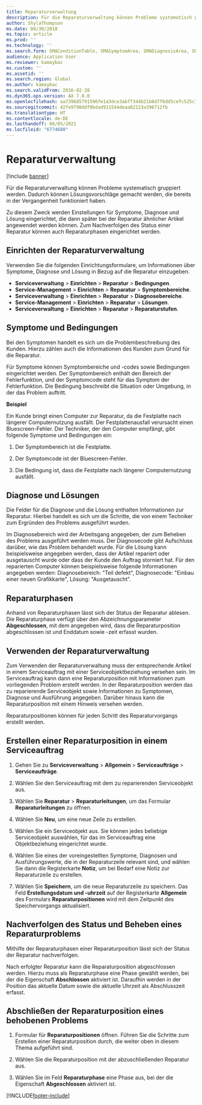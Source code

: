 ```yaml
---
title: Reparaturverwaltung
description: Für die Reparaturverwaltung können Probleme systematisch gruppiert werden. Dadurch können Lösungsvorschläge gemacht werden, die bereits in der Vergangenheit funktioniert haben.
author: ShylaThompson
ms.date: 04/30/2018
ms.topic: article
ms.prod: ''
ms.technology: ''
ms.search.form: SMAConditionTable, SMASymptomArea, SMADiagnosisArea, SMAResolutionTable, SMARepairStage
audience: Application User
ms.reviewer: kamaybac
ms.custom: ''
ms.assetid: ''
ms.search.region: Global
ms.author: kamaybac
ms.search.validFrom: 2016-02-28
ms.dyn365.ops.version: AX 7.0.0
ms.openlocfilehash: aa739685791596fe1a3dce3abff344b21b8d7f6dd5cefc525c7e749a75138a9b
ms.sourcegitcommit: 42fe9790ddf0bdad911544deaa82123a396712fb
ms.translationtype: HT
ms.contentlocale: de-DE
ms.lasthandoff: 08/05/2021
ms.locfileid: "6774680"
---
```

# <a name="repair-management"></a>Reparaturverwaltung       

[!include [banner](../includes/banner.md)]


Für die Reparaturverwaltung können Probleme systematisch gruppiert werden. Dadurch können Lösungsvorschläge gemacht werden, die bereits in der Vergangenheit funktioniert haben.

Zu diesem Zweck werden Einstellungen für Symptome, Diagnose und Lösung eingerichtet, die dann später bei der Reparatur ähnlicher Artikel angewendet werden können. Zum Nachverfolgen des Status einer Reparatur können auch Reparaturphasen eingerichtet werden.

## <a name="setting-up-repair-management"></a>Einrichten der Reparaturverwaltung

Verwenden Sie die folgenden Einrichtungsformulare, um Informationen über Symptome, Diagnose und Lösung in Bezug auf die Reparatur einzugeben.

- **Serviceverwaltung** \> **Einrichten** \> **Reparatur** \> **Bedingungen**.
- **Service-Management** \> **Einrichten** \> **Reparatur** \> **Symptombereiche**.
-  **Serviceverwaltung** \> **Einrichten** \> **Reparatur** \> **Diagnosebereiche**.
- **Service-Management** \> **Einrichten** \> **Reparatur** \> **Lösungen**.
- **Serviceverwaltung** \> **Einrichten** \> **Reparatur** \> **Reparaturstufen**.

## <a name="symptoms-and-conditions"></a>Symptome und Bedingungen

Bei den Symptomen handelt es sich um die Problembeschreibung des Kunden. Hierzu zählen auch die Informationen des Kunden zum Grund für die Reparatur.

Für Symptome können Symptombereiche und -codes sowie Bedingungen eingerichtet werden. Der Symptombereich enthält den Bereich der Fehlerfunktion, und der Symptomcode steht für das Symptom der Fehlerfunktion. Die Bedingung beschreibt die Situation oder Umgebung, in der das Problem auftritt.

**Beispiel**

Ein Kunde bringt einen Computer zur Reparatur, da die Festplatte nach längerer Computernutzung ausfällt. Der Festplattenausfall verursacht einen Bluescreen-Fehler. Der Techniker, der den Computer empfängt, gibt folgende Symptome und Bedingungen ein:

1.  Der Symptombereich ist die Festplatte.

2.  Der Symptomcode ist der Bluescreen-Fehler.

3.  Die Bedingung ist, dass die Festplatte nach längerer Computernutzung ausfällt.

## <a name="diagnosis-and-resolutions"></a>Diagnose und Lösungen

Die Felder für die Diagnose und die Lösung enthalten Informationen zur Reparatur. Hierbei handelt es sich um die Schritte, die von einem Techniker zum Ergründen des Problems ausgeführt wurden.

Im Diagnosebereich wird der Arbeitsgang angegeben, der zum Beheben des Problems ausgeführt werden muss. Der Diagnosecode gibt Aufschluss darüber, wie das Problem behandelt wurde. Für die Lösung kann beispielsweise angegeben werden, dass der Artikel repariert oder ausgetauscht wurde oder dass der Kunde den Auftrag storniert hat. Für den reparierten Computer können beispielsweise folgende Informationen angegeben werden: Diagnosebereich: "Teil defekt", Diagnosecode: "Einbau einer neuen Grafikkarte", Lösung: "Ausgetauscht".

## <a name="repair-stages"></a>Reparaturphasen

Anhand von Reparaturphasen lässt sich der Status der Reparatur ablesen. Die Reparaturphase verfügt über den Abzeichnungsparameter **Abgeschlossen**, mit dem angegeben wird, dass die Reparaturposition abgeschlossen ist und Enddatum sowie -zeit erfasst wurden.

## <a name="applying-repair-management"></a>Verwenden der Reparaturverwaltung

Zum Verwenden der Reparaturverwaltung muss der entsprechende Artikel in einem Serviceauftrag mit einer Serviceobjektbeziehung versehen sein. Im Serviceauftrag kann dann eine Reparaturposition mit Informationen zum vorliegenden Problem erstellt werden. In der Reparaturposition werden das zu reparierende Serviceobjekt sowie Informationen zu Symptomen, Diagnose und Ausführung angegeben. Darüber hinaus kann die Reparaturposition mit einem Hinweis versehen werden.

Reparaturpositionen können für jeden Schritt des Reparaturvorgangs erstellt werden.

## <a name="create-a-repair-line-on-a-service-order"></a>Erstellen einer Reparaturposition in einem Serviceauftrag

1.  Gehen Sie zu **Serviceverwaltung** \> **Allgemein** \> **Serviceaufträge** \> **Serviceaufträge**.

2.  Wählen Sie den Serviceauftrag mit dem zu reparierenden Serviceobjekt aus.

3.  Wählen Sie **Reparatur** \> **Reparaturleitungen**, um das Formular **Reparaturleitungen** zu öffnen.

4.  Wählen Sie **Neu**, um eine neue Zeile zu erstellen.

5.  Wählen Sie ein Serviceobjekt aus. Sie können jedes beliebige Serviceobjekt auswählen, für das im Serviceauftrag eine Objektbeziehung eingerichtet wurde.

6.  Wählen Sie eines der voreingestellten Symptome, Diagnosen und Ausführungswerte, die in der Reparaturzeile relevant sind, und wählen Sie dann die Registerkarte **Notiz**, um bei Bedarf eine Notiz zur Reparaturzeile zu erstellen.

7.  Wählen Sie **Speichern**, um die neue Reparaturzeile zu speichern. Das Feld **Erstellungsdatum und -uhrzeit** auf der Registerkarte **Allgemein** des Formulars **Reparaturpositionen** wird mit dem Zeitpunkt des Speichervorgangs aktualisiert.

## <a name="tracking-progress-and-resolving-a-repair-issue"></a>Nachverfolgen des Status und Beheben eines Reparaturproblems

Mithilfe der Reparaturphasen einer Reparaturposition lässt sich der Status der Reparatur nachverfolgen.

Nach erfolgter Reparatur kann die Reparaturposition abgeschlossen werden. Hierzu muss als Reparaturphase eine Phase gewählt werden, bei der die Eigenschaft **Abschlossen** aktiviert ist. Daraufhin werden in der Position das aktuelle Datum sowie die aktuelle Uhrzeit als Abschlusszeit erfasst.

## <a name="close-a-repair-line-for-a-resolved-issue"></a>Abschließen der Reparaturposition eines behobenen Problems

1.  Formular für **Reparaturpositionen** öffnen. Führen Sie die Schritte zum Erstellen einer Reparaturposition durch, die weiter oben in diesem Thema aufgeführt sind.

2.  Wählen Sie die Reparaturposition mit der abzuschließenden Reparatur aus.

3.  Wählen Sie im Feld **Reparaturphase** eine Phase aus, bei der die Eigenschaft **Abgeschlossen** aktiviert ist.

  




[!INCLUDE[footer-include](../../includes/footer-banner.md)]